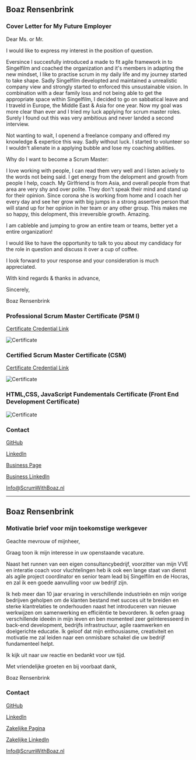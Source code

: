 ## Boaz Rensenbrink

### Cover Letter for My Future Employer

Dear Ms. or Mr. 


I would like to express my interest in the position of question.

Eversince I succesfully introduced a made to fit agile framework in to Singelfilm and coached the organization and it's members in adapting the new mindset, I like to practise scrum in my daily life and my journey started to take shape.
Sadly Singelfilm developted and maintained a unrealistic company view and strongly started to enforced this unsustainable vision. In combination with a dear family loss and not being able to get the appropriate space within Singelfilm, I decided to go on sabbatical leave and I traveld in Europe, the Middle East & Asia for one year. 
Now my goal was more clear than ever and I tried my luck applying for scrum master roles. 
Surely I found out this was very ambitious and never landed a second interview. 

Not wanting to wait, I openend a freelance company and offered my knowledge & expertice this way. Sadly without luck. I started to volunteer so I wouldn't alienate in a applying bubble and lose my coaching abilities.

Why do I want to become a Scrum Master:

I love working with people, I can read them very well and I listen acively to the words not being said. I get energy from the delopment and growth from people I help, coach.
My Girlfriend is from Asia, and overall people from that area are very shy and over polite. They don't speak their mind and stand up for their opinion.
Since corona she is working from home and I coach her every day and see her grow with big jumps in a strong assertive person that will stand up for her opinion in her team or any other group. This makes me so happy, this delopment, this irreversible growth. Amazing. 

I am cableble and jumping to grow an entire team or teams, better yet a entire organization! 

 

I would like to have the opportunity to talk to you about my candidacy for the role in question and discuss it over a cup of coffee.


I look forward to your response and your consideration is much appreciated.


With kind regards & thanks in advance,  


Sincerely,

Boaz Rensenbrink

### Professional Scrum Master Certificate  (PSM I)
[Certificate Credential Link](https://www.scrum.org/certificates/568374)


![Certificate](PSM.png)

### Certified Scrum Master Certificate  (CSM)
[Certificate Credential Link](https://www.credential.net/cdf72282-aa89-4c81-8e24-120375555c3d)


![Certificate](CSM.png)

### HTML,CSS, JavaScript Fundementals Certificate  (Front End Development Certificate)

![Certificate](FED.png)


### Contact

[GitHub](https://boaz-rensenbrink.github.io/scrum/)

[LinkedIn](https://www.linkedin.com/in/boaz-rensenbrink/) 

[Business Page](http://scrumwithboaz.nl/)

[Business LinkedIn](https://www.linkedin.com/company/umbrellaconsult/about)

[Info@ScrumWithBoaz.nl](http://scrumwithboaz.nl/https/-/scrumwithboaz-nl/)




----------------------------------------------------


## Boaz Rensenbrink

### Motivatie brief voor mijn toekomstige werkgever

Geachte mevrouw of mijnheer,

Graag toon ik mijn interesse in uw openstaande vacature.

Naast het runnen van een eigen consultancybedrijf, voorzitter van mijn VVE en interatie coach voor vluchtelingen heb ik ook een lange staat van dienst als agile project coordinator en senior team lead bij Singelfilm en de Hocras, en zal ik een goede aanvulling voor uw bedrijf zijn. 

Ik heb meer dan 10 jaar ervaring in verschillende industrieën en mijn vorige bedrijven geholpen om de klanten bestand met succes uit te breiden en sterke klantrelaties te onderhouden naast het introduceren van nieuwe werkwijzen om samenwerking en efficiëntie te bevorderen.
Ik oefen graag verschillende ideeën in mijn leven en ben momenteel zeer geïnteresseerd in back-end development, bedrijfs infrastructuur, agile raamwerken en doelgerichte educatie. 
Ik geloof dat mijn enthousiasme, creativiteit en motivatie me zal leiden naar een onmisbare schakel die uw bedrijf fundamenteel helpt. 




Ik kijk uit naar uw reactie en bedankt voor uw tijd. 


Met vriendelijke groeten en bij voorbaat dank, 


Boaz Rensenbrink

### Contact

[GitHub](https://boaz-rensenbrink.github.io/scrum/)

[LinkedIn](https://www.linkedin.com/in/boaz-rensenbrink/) 

[Zakelijke Pagina](http://scrumwithboaz.nl/)

[Zakelijke LinkedIn](https://www.linkedin.com/company/umbrellaconsult/about)

[Info@ScrumWithBoaz.nl](http://scrumwithboaz.nl/https/-/scrumwithboaz-nl/)


